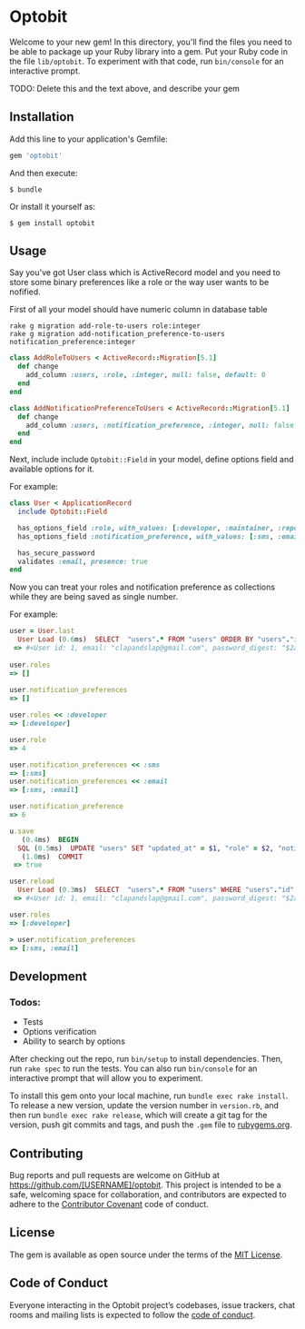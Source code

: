 # Optobit

Welcome to your new gem! In this directory, you'll find the files you need to be able to package up your Ruby library into a gem. Put your Ruby code in the file `lib/optobit`. To experiment with that code, run `bin/console` for an interactive prompt.

TODO: Delete this and the text above, and describe your gem

## Installation

Add this line to your application's Gemfile:

```ruby
gem 'optobit'
```

And then execute:

    $ bundle

Or install it yourself as:

    $ gem install optobit

## Usage

Say you've got User class which is ActiveRecord model and you need to store some binary preferences like a role or the way user wants to be nofified.

First of all your model should have numeric column in database table

```
rake g migration add-role-to-users role:integer
rake g migration add-notification_preference-to-users notification_preference:integer
```

```ruby
class AddRoleToUsers < ActiveRecord::Migration[5.1]
  def change
    add_column :users, :role, :integer, null: false, default: 0
  end
end

class AddNotificationPreferenceToUsers < ActiveRecord::Migration[5.1]
  def change
    add_column :users, :notification_preference, :integer, null: false, default: 0
  end
end
```

Next, include include `Optobit::Field` in your model, define options field and available options for it.

For example:

```ruby
class User < ApplicationRecord
  include Optobit::Field

  has_options_field :role, with_values: [:developer, :maintainer, :reporter]
  has_options_field :notification_preference, with_values: [:sms, :email, :push]

  has_secure_password
  validates :email, presence: true
end
```

Now you can treat your roles and notification preference as collections while they are being saved as single number.

For example:

```ruby
user = User.last
  User Load (0.6ms)  SELECT  "users".* FROM "users" ORDER BY "users"."id" DESC LIMIT $1  [["LIMIT", 1]]
 => #<User id: 1, email: "clapandslap@gmail.com", password_digest: "$2a$10$IjojJEGWzpERqwlnmpkz3OnhfG0S5.g5UQuE1HC4EFq...", created_at: "2019-09-05 15:57:20", updated_at: "2019-09-06 10:56:30", role: 0, notification_preference: 0>
 
user.roles
=> []
 
user.notification_preferences
=> []

user.roles << :developer
=> [:developer]

user.role
=> 4 

user.notification_preferences << :sms
=> [:sms]
user.notification_preferences << :email
=> [:sms, :email]

user.notification_preference
=> 6

u.save
   (0.4ms)  BEGIN
  SQL (0.5ms)  UPDATE "users" SET "updated_at" = $1, "role" = $2, "notification_preference" = $3 WHERE "users"."id" = $4  [["updated_at", "2019-09-06 11:39:20.112416"], ["role", 4], ["notification_preference", 6], ["id", 1]]
   (1.0ms)  COMMIT
 => true

user.reload
  User Load (0.3ms)  SELECT  "users".* FROM "users" WHERE "users"."id" = $1 LIMIT $2  [["id", 1], ["LIMIT", 1]]
 => #<User id: 1, email: "clapandslap@gmail.com", password_digest: "$2a$10$IjojJEGWzpERqwlnmpkz3OnhfG0S5.g5UQuE1HC4EFq...", created_at: "2019-09-05 15:57:20", updated_at: "2019-09-06 11:31:05", role: 4, notification_preference: 6>

user.roles
=> [:developer]

> user.notification_preferences
=> [:sms, :email]
```

## Development

### Todos:
* Tests
* Options verification
* Ability to search by options

After checking out the repo, run `bin/setup` to install dependencies. Then, run `rake spec` to run the tests. You can also run `bin/console` for an interactive prompt that will allow you to experiment.

To install this gem onto your local machine, run `bundle exec rake install`. To release a new version, update the version number in `version.rb`, and then run `bundle exec rake release`, which will create a git tag for the version, push git commits and tags, and push the `.gem` file to [rubygems.org](https://rubygems.org).

## Contributing

Bug reports and pull requests are welcome on GitHub at https://github.com/[USERNAME]/optobit. This project is intended to be a safe, welcoming space for collaboration, and contributors are expected to adhere to the [Contributor Covenant](http://contributor-covenant.org) code of conduct.

## License

The gem is available as open source under the terms of the [MIT License](https://opensource.org/licenses/MIT).

## Code of Conduct

Everyone interacting in the Optobit project’s codebases, issue trackers, chat rooms and mailing lists is expected to follow the [code of conduct](https://github.com/[USERNAME]/optobit/blob/master/CODE_OF_CONDUCT.md).
